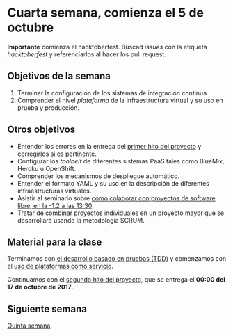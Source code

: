 # Cuarta semana, comienza el 5 de octubre

**Importante** comienza el hacktoberfest. Buscad *issues* con la
etiqueta *hacktoberfest* y referenciarlos al hacer los pull request.

## Objetivos de la semana

1. Terminar la configuración de los sistemas de integración continua
2. Comprender el nivel *plataforma* de la infraestructura virtual y su uso en prueba y producción.

## Otros objetivos

* Entender los errores en la entrega del
  [primer hito del proyecto](http://jj.github.io/IV/documentos/practicas/1.Infraestructura)
  y corregirlos si es pertinente.
* Configurar los *toolbelt* de diferentes sistemas PaaS tales como BlueMix, Heroku u OpenShift.
* Comprender los mecanismos de despliegue automático.
* Entender el formato YAML y su uso en la descripción de diferentes infraestructuras virtuales. 
* Asistir al seminario sobre [cómo colaborar con proyectos de software libre, en la -1.2 a las 13:30](https://www.meetup.com/es-ES/preview/Granada-Geek/events/243776993).
* Tratar de combinar proyectos individuales en un proyecto mayor que
  se desarrollará usando la metodología SCRUM. 

## Material para la clase

Terminamos con
[el desarrollo basado en pruebas (TDD)](http://jj.github.io/IV/documentos/temas/Desarrollo_basado_en_pruebas)
y comenzamos con el
[uso de plataformas como servicio](http://jj.github.io/IV/documentos/temas/PaaS). 

Continuamos con el
[segundo hito del proyecto](http://jj.github.io/IV/documentos/proyecto/2.CI),
que se entrega el  **00:00 del 17 de octubre de 2017**. 

## Siguiente semana

[Quinta semana](5-semana.md).


